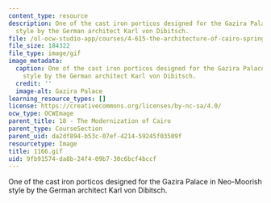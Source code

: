 ```yaml
---
content_type: resource
description: One of the cast iron porticos designed for the Gazira Palace in Neo-Moorish
  style by the German architect Karl von Dibitsch.
file: /ol-ocw-studio-app/courses/4-615-the-architecture-of-cairo-spring-2002/9fb91574da8b24f409b730c6bcf4bccf_1166.gif
file_size: 184322
file_type: image/gif
image_metadata:
  caption: One of the cast iron porticos designed for the Gazira Palace in Neo-Moorish
    style by the German architect Karl von Dibitsch.
  credit: ''
  image-alt: Gazira Palace
learning_resource_types: []
license: https://creativecommons.org/licenses/by-nc-sa/4.0/
ocw_type: OCWImage
parent_title: 18 - The Modernization of Cairo
parent_type: CourseSection
parent_uid: da2df894-b53c-07ef-4214-59245f03509f
resourcetype: Image
title: 1166.gif
uid: 9fb91574-da8b-24f4-09b7-30c6bcf4bccf
---
```

One of the cast iron porticos designed for the Gazira Palace in Neo-Moorish style by the German architect Karl von Dibitsch.